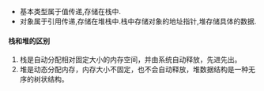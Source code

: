- 基本类型属于值传递,存储在栈中.
- 对象属于引用传递,存储在堆栈中.栈中存储对象的地址指针,堆存储具体的数据.

#### 栈和堆的区别

1. 栈是自动分配相对固定大小的内存空间，并由系统自动释放，先进先出。
2. 堆是动态分配内存，内存大小不固定，也不会自动释放，堆数据结构是一种无序的树状结构。
